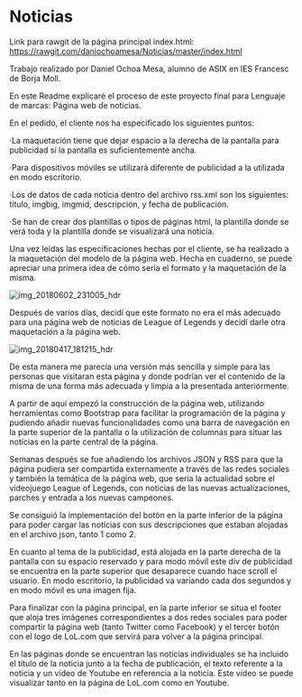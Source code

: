 # Noticias

Link para rawgit de la página principal index.html: https://rawgit.com/daniochoamesa/Noticias/master/index.html

Trabajo realizado por Daniel Ochoa Mesa, alumno de ASIX en IES Francesc de Borja Moll.

En este Readme explicaré el proceso de este proyecto final para Lenguaje de marcas: Página web de noticias.

En el pedido, el cliente nos ha especificado los siguientes puntos:
  
·La maquetación tiene que dejar espacio a la derecha de la pantalla para publicidad si la pantalla es suficientemente ancha.

·Para dispositivos móviles se utilizará diferente de publicidad a la utilizada en modo escritorio.

·Los de datos de cada noticia dentro del archivo rss.xml son los siguientes: título, imgbig, imgmid, descripción, y fecha de 
publicación.

·Se han de crear dos plantillas o tipos de páginas html, la plantilla donde se verá toda y la plantilla donde se visualizará una 
noticia.
    
Una vez leídas las especificaciones hechas por el cliente, se ha realizado a la maquetación del modelo de la página web. Hecha en
cuaderno, se puede apreciar una primera idea de cómo sería el formato y la maquetación de la misma.

![img_20180602_231005_hdr](https://user-images.githubusercontent.com/32293791/40880916-3b4e12b8-66ba-11e8-84b1-cc2c854b4e93.jpg)

Después de varios días, decidí que este formato no era el más adecuado para una página web de noticias de League of Legends y decidí
darle otra maquetación a la página web.

![img_20180417_181215_hdr](https://user-images.githubusercontent.com/32293791/40880895-bf47a3e6-66b9-11e8-956c-5e5026783728.jpg)

De esta manera me parecía una versión más sencilla y simple para las personas que visitaran esta página y donde podrían ver el contenido de la misma de una forma más adecuada y limpia a la presentada anteriormente.

A partir de aquí empezó la construcción de la página web, utilizando herramientas como Bootstrap para facilitar la programación de la
página y pudiendo añadir nuevas funcionalidades como una barra de navegación en la parte superior de la pantalla o la utilización de 
columnas para situar las notícias en la parte central de la página.

Semanas después se fue añadiendo los archivos JSON y RSS para que la página pudiera ser compartida externamente a través de las redes 
sociales y también la temática de la página web, que sería la actualidad sobre el videojuego League of Legends, con noticias de las 
nuevas actualizaciones, parches y entrada a los nuevas campeones.

Se consiguió la implementación del botón en la parte inferior de la página para poder cargar las notícias con sus descripciones que 
estaban alojadas en el archivo json, tanto 1 como 2. 

En cuanto al tema de la publicidad, está alojada en la parte derecha de la pantalla con su espacio reservado y para modo móvil este div 
de publicidad se encuentra en la parte superior que desaparece cuando hace scroll el usuario. En modo escritorio, la publicidad va 
variando cada dos segundos y en modo móvil es una imagen fija.

Para finalizar con la página principal, en la parte inferior se situa el footer que aloja tres imágenes correspondientes a dos redes 
sociales para poder compartir la página web (tanto Twitter como Facebook) y el tercer botón con el logo de LoL.com que servirá para 
volver a la página principal.

En las páginas donde se encuentran las notícias individuales se ha incluido el título de la noticia junto a la fecha de publicación, el 
texto referente a la noticia y un vídeo de Youtube en referencia a la noticia. Este vídeo se puede visualizar tanto en la página de 
LoL.com como en Youtube.
